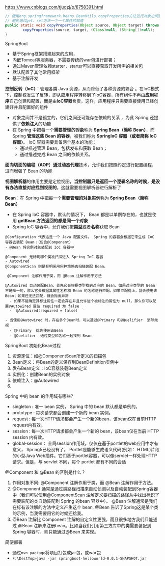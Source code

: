 https://www.cnblogs.com/tjudzj/p/8758391.html


```java
// 使用org.springframework.beans.BeanUtils.copyProperties方法进行对象之间属性的赋值，
// 避免通过get、set方法一个一个属性的赋值
public static void copyProperties(Object source, Object target) throws BeansException {
        copyProperties(source, target, (Class)null, (String[])null);
}
```



SpringBoot 

- 基于Spring框架搭建起来的应用，
- 内嵌Tomcat等服务器，不需要传统的war包进行部署；
- 通过Maven管理依赖starter，starter可以直接获取开发所需的相关包
- 默认配置了其他常用框架
- 基于注解开发

**控制反转（IoC）**：管理各类 Java 资源，从而降低了各种资源的耦合  。在IoC模式下，控制权发生了反转，即从应用程序转移到了IoC容器，所有组件不再由**应用程序**自己创建和配置，而是由**IoC容器**负责，这样，应用程序只需要直接使用已经创建好并且配置好的组件

- 对象之间并不是孤立的，它们之间还可能存在依赖的关系 ，为此 Spring 还提供了**依赖注入**的功能  
- 在 Spring 中把每一个**需要管理的对象**称为 **Spring Bean（简称 Bean）**，而 Spring **管理这些 Bean 的容器**，被我们称为 **SpringIoC 容器（或者简称 IoC 容器）**。 IoC 容器需要具备两个基本的功能：
  - 通过描述管理 Bean，包括发布和获取 Bean；
  - 通过描述完成 Bean 之间的依赖关系。  

**面向切面的编程（AOP）**通过**动态代理**技术，允许我们按照约定进行配置编程，进而增强了 Bean 的功能

**视图解析器**的作用主要是定位视图，**当控制器只是返回一个逻辑名称的时候，是没有办法直接对应找到视图的**，这就需要视图解析器进行解析了  



**Bean**：在 Spring 中把每一个**需要管理的对象实例**称为 **Spring Bean（简称 Bean）**

- 在 Spring IoC 容器中，默认的情况下， Bean 都是以单例存在的，也就是使用 **getBean 方法返回的都是同一个对象**  
- Spring IoC 容器中，允许我们按**类型**或者**名称**获取 Bean  



```
@Configuration 代表这是一个 Java 配置文件， Spring 的容器会根据它来生成 IoC 容器去装配 Bean；（包含@Component）
- @Bean 将实例对象装配到 IoC 容器中

@Component 是标明哪个类被扫描进入 Spring IoC 容器
- Autowired
@ComponentScan 则是标明采用何种策略去扫描装配 Bean。

 @Component 注解作⽤于类，⽽ @Bean 注解作⽤于⽅法

@Autowired 自动装配Bean，首先它会根据类型找到对应的 Bean，如果对应类型的 Bean 不是唯一的，那么它会根据其属性名称和 Bean 的名称进行匹配。如果匹配得上，就会使用该 Bean；如果还无法匹配，就会抛出异常    
  - 如果不能确定其标注属性一定会存在并且允许这个被标注的属性为 null，那么你可以配置@Autowired 属性 required 为 false  
  - `@Autowired(required = false)  `

- 当使用@Autowired 时，存在多个Bean时，可以通过@Primary 和@Quelifier  消除歧视
  - @Primary  优先使用该Bean
  - @Quelifier  通过类型和名称一起找到 Bean  
```

SpringBoot 初始化Bean过程

1. 资源定位：如@ComponentScan所定义的扫描包
2. Bean定义：将Bean的定义保存到BeanDefinition实例中
3. 发布Bean定义：IoC容器装载Bean定义
4. 实例化：创建Bean的实例对象
5. 依赖注入：@Autowired
6. 

Spring 中的 bean 的作⽤域有哪些?  

- singleton : 唯⼀ bean 实例， Spring 中的 bean 默认都是单例的。
- prototype : 每次请求都会创建⼀个新的 bean 实例。
- request : 每⼀次HTTP请求都会产⽣⼀个新的bean，该bean仅在当前HTTP request内有效。
- session : 每⼀次HTTP请求都会产⽣⼀个新的 bean，该bean仅在当前 HTTP session 内有效。
- global-session： 全局session作⽤域，仅仅在基于portlet的web应⽤中才有意义， Spring5已经没有了。 Portlet是能够⽣成语义代码(例如： HTML)⽚段的⼩型Java Web插件。它们基于portlet容器，可以像servlet⼀样处理HTTP请求。但是，与 servlet 不同，每个 portlet 都有不同的会话  



@Component 和 @Bean 的区别是什么？

1. 作⽤对象不同: @Component 注解作⽤于类，⽽ @Bean 注解作⽤于⽅法。
2. @Component 通常是通过类路径扫描来⾃动侦测以及⾃动装配到Spring容器中（我们可以使⽤@ComponentScan 注解定义要扫描的路径从中找出标识了需要装配的类⾃动装配到 Spring 的bean 容器中）。 @Bean 注解通常是我们在标有该注解的⽅法中定义产⽣这个 bean, @Bean 告诉了Spring这是某个类的示例，当我需要⽤它的时候还给我。
3. @Bean 注解⽐ Component 注解的⾃定义性更强，⽽且很多地⽅我们只能通过 @Bean 注解来注册bean。⽐如当我们引⽤第三⽅库中的类需要装配到 Spring 容器时，则只能通过@Bean 来实现。  



简便部署

- 通过`mvn package`将项目打包成jar包，或war包
- `F:\DestTop>java -jar springboot-helloworld-0.0.1-SNAPSHOT.jar`